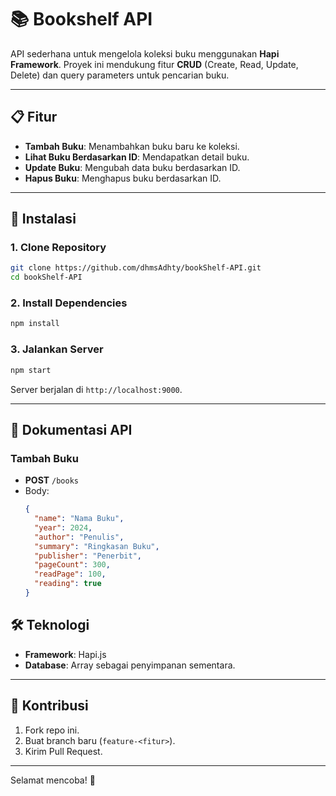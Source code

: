 
# 📚 Bookshelf API

API sederhana untuk mengelola koleksi buku menggunakan **Hapi Framework**. Proyek ini mendukung fitur **CRUD** (Create, Read, Update, Delete) dan query parameters untuk pencarian buku.

---

## 📋 **Fitur**
- **Tambah Buku**: Menambahkan buku baru ke koleksi.
- **Lihat Buku Berdasarkan ID**: Mendapatkan detail buku.
- **Update Buku**: Mengubah data buku berdasarkan ID.
- **Hapus Buku**: Menghapus buku berdasarkan ID.

---

## 🚀 **Instalasi**

### 1. Clone Repository
```bash
git clone https://github.com/dhmsAdhty/bookShelf-API.git
cd bookShelf-API
```

### 2. Install Dependencies
```bash
npm install
```

### 3. Jalankan Server
```bash
npm start
```

Server berjalan di `http://localhost:9000`.

---

## 📄 **Dokumentasi API**
### **Tambah Buku**
- **POST** `/books`
- Body:
  ```json
  {
    "name": "Nama Buku",
    "year": 2024,
    "author": "Penulis",
    "summary": "Ringkasan Buku",
    "publisher": "Penerbit",
    "pageCount": 300,
    "readPage": 100,
    "reading": true
  }
  ```

## 🛠 **Teknologi**
- **Framework**: Hapi.js
- **Database**: Array sebagai penyimpanan sementara.

---

## 🤝 **Kontribusi**
1. Fork repo ini.
2. Buat branch baru (`feature-<fitur>`).
3. Kirim Pull Request.

---

Selamat mencoba! 🎉

